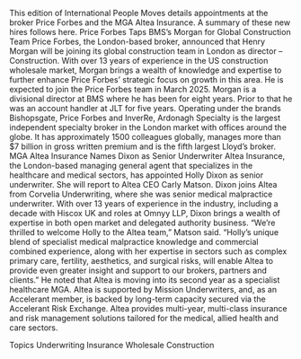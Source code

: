 This edition of International People Moves details appointments at the broker Price Forbes and the MGA Altea Insurance.
A summary of these new hires follows here.
Price Forbes Taps BMS’s Morgan for Global Construction Team
Price Forbes, the London-based broker, announced that Henry Morgan will be joining its global construction team in London as director – Construction.
With over 13 years of experience in the US construction wholesale market, Morgan brings a wealth of knowledge and expertise to further enhance Price Forbes’ strategic focus on growth in this area. He is expected to join the Price Forbes team in March 2025.
Morgan is a divisional director at BMS where he has been for eight years. Prior to that he was an account handler at JLT for five years.
Operating under the brands Bishopsgate, Price Forbes and InverRe, Ardonagh Specialty is the largest independent specialty broker in the London market with offices around the globe. It has approximately 1500 colleagues globally, manages more than $7 billion in gross written premium and is the fifth largest Lloyd’s broker.
MGA Altea Insurance Names Dixon as Senior Underwriter
Altea Insurance, the London-based managing general agent that specializes in the healthcare and medical sectors, has appointed Holly Dixon as senior underwriter.
She will report to Altea CEO Carly Matson.
Dixon joins Altea from Corvelia Underwriting, where she was senior medical malpractice underwriter. With over 13 years of experience in the industry, including a decade with Hiscox UK and roles at Omnyy LLP, Dixon brings a wealth of expertise in both open market and delegated authority business.
“We’re thrilled to welcome Holly to the Altea team,” Matson said. “Holly’s unique blend of specialist medical malpractice knowledge and commercial combined experience, along with her expertise in sectors such as complex primary care, fertility, aesthetics, and surgical risks, will enable Altea to provide even greater insight and support to our brokers, partners and clients.”
He noted that Altea is moving into its second year as a specialist healthcare MGA.
Altea is supported by Mission Underwriters, and, as an Accelerant member, is backed by long-term capacity secured via the Accelerant Risk Exchange.
Altea provides multi-year, multi-class insurance and risk management solutions tailored for the medical, allied health and care sectors.

Topics
Underwriting
Insurance Wholesale
Construction
